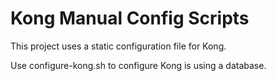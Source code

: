 



# Kong Manual Config Scripts

This project uses a static configuration file for Kong.

Use configure-kong.sh to configure Kong is using a database.
